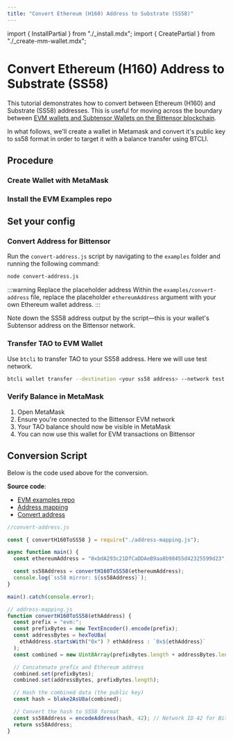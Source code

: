```yaml
---
title: "Convert Ethereum (H160) Address to Substrate (SS58)"
---
```


import { InstallPartial } from "./\_install.mdx";
import { CreatePartial } from "./\_create-mm-wallet.mdx";

# Convert Ethereum (H160) Address to Substrate (SS58)

This tutorial demonstrates how to convert between Ethereum (H160) and Substrate (SS58) addresses. This is useful for moving across the boundary between [EVM wallets and Subtensor Wallets on the Bittensor blockchain](./#evm-wallets-and-subtensor-wallets-on-the-bittensor-blockchain).

In what follows, we'll create a wallet in Metamask and convert it's public key to ss58 format in order to target it with a balance transfer using BTCLI.

## Procedure

### Create Wallet with MetaMask

<CreatePartial />

### Install the EVM Examples repo

<InstallPartial />

## Set your config

### Convert Address for Bittensor

Run the `convert-address.js` script by navigating to the `examples` folder and running the following command:

```bash
node convert-address.js
```

:::warning Replace the placeholder address
Within the `examples/convert-address` file, replace the placeholder `ethereumAddress` argument with your own Ethereum wallet address.
:::

Note down the SS58 address output by the script—this is your wallet's Subtensor address on the Bittensor network.

### Transfer TAO to EVM Wallet

Use `btcli` to transfer TAO to your SS58 address. Here we will use test network.

```bash
btcli wallet transfer --destination <your ss58 address> --network test
```

### Verify Balance in MetaMask

1. Open MetaMask
2. Ensure you're connected to the Bittensor EVM network
3. Your TAO balance should now be visible in MetaMask
4. You can now use this wallet for EVM transactions on Bittensor

## Conversion Script

Below is the code used above for the conversion.

**Source code**:

- [EVM examples repo](https://github.com/opentensor/evm-bittensor)
- [Address mapping](https://github.com/opentensor/evm-bittensor/blob/main/examples/address-mapping.js)
- [Convert address](https://github.com/opentensor/evm-bittensor/blob/main/examples/convert-address.js)

```javascript
//convert-address.js

const { convertH160ToSS58 } = require("./address-mapping.js");

async function main() {
  const ethereumAddress = "0xbdA293c21DfCaDDAeB9aa8b98455d42325599d23";

  const ss58Address = convertH160ToSS58(ethereumAddress);
  console.log(`ss58 mirror: ${ss58Address}`);
}

main().catch(console.error);
```

```javascript
// address-mapping.js
function convertH160ToSS58(ethAddress) {
  const prefix = "evm:";
  const prefixBytes = new TextEncoder().encode(prefix);
  const addressBytes = hexToU8a(
    ethAddress.startsWith("0x") ? ethAddress : `0x${ethAddress}`
  );
  const combined = new Uint8Array(prefixBytes.length + addressBytes.length);

  // Concatenate prefix and Ethereum address
  combined.set(prefixBytes);
  combined.set(addressBytes, prefixBytes.length);

  // Hash the combined data (the public key)
  const hash = blake2AsU8a(combined);

  // Convert the hash to SS58 format
  const ss58Address = encodeAddress(hash, 42); // Network ID 42 for Bittensor
  return ss58Address;
}
```
